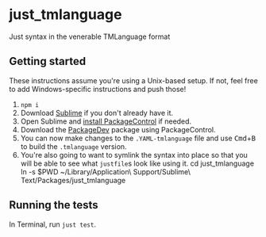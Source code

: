 # just_tmlanguage
Just syntax in the venerable TMLanguage format

## Getting started

These instructions assume you're using a Unix-based setup. If not, feel free to add Windows-specific instructions and push those!

1. `npm i`
2. Download [Sublime](https://www.sublimetext.com/download) if you don't already have it.
3. Open Sublime and [install PackageControl](https://packagecontrol.io/installation) if needed.
4. Download the [PackageDev](https://packagecontrol.io/packages/PackageDev) package using PackageControl.
5. You can now make changes to the `.YAML-tmlanguage` file and use <kbd>Cmd</kbd>+<kbd>B</kbd> to build the `.tmlanguage` version.
6. You're also going to want to symlink the syntax into place so that you will be able to see what `justfile`s look like using it.
   cd just_tmlanguage
   ln -s $PWD ~/Library/Application\ Support/Sublime\ Text/Packages/just_tmlanguage 

## Running the tests

In Terminal, run `just test`.
